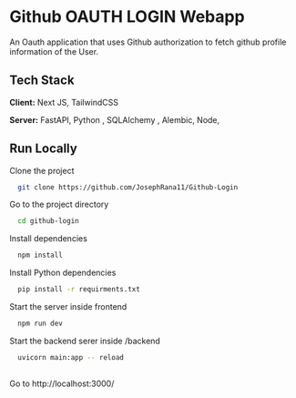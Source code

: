 

# Github OAUTH LOGIN Webapp

An Oauth application that uses Github authorization to fetch github profile information of the User.



## Tech Stack

**Client:** Next JS, TailwindCSS

**Server:** FastAPI, Python , SQLAlchemy , Alembic,  Node, 


## Run Locally

Clone the project

```bash
  git clone https://github.com/JosephRana11/Github-Login
```

Go to the project directory

```bash
  cd github-login
```

Install dependencies

```bash
  npm install
```

Install Python dependencies

```bash
  pip install -r requirments.txt
```

Start the server inside frontend

```bash
  npm run dev

```

Start the backend serer inside /backend

```bash
  uvicorn main:app -- reload
  
```
Go to http://localhost:3000/
